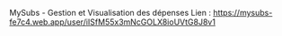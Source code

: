 
MySubs - Gestion et Visualisation des dépenses 
Lien : https://mysubs-fe7c4.web.app/user/iISfM55x3mNcGOLX8ioUVtG8J8v1
